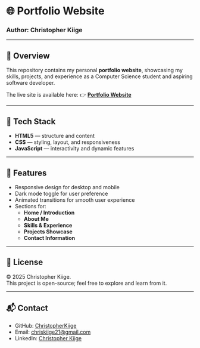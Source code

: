 # 🌐 Portfolio Website  

### Author: Christopher Kiige  

---

## 📌 Overview  
This repository contains my personal **portfolio website**, showcasing my skills, projects, and experience as a Computer Science student and aspiring software developer.  

The live site is available here: 👉 [**Portfolio Website**](https://christopherkiige.github.io/Portfolio/)  

---

## 🧰 Tech Stack  
- **HTML5** — structure and content  
- **CSS** — styling, layout, and responsiveness  
- **JavaScript** — interactivity and dynamic features  

---

## 🎯 Features  
- Responsive design for desktop and mobile  
- Dark mode toggle for user preference  
- Animated transitions for smooth user experience  
- Sections for:  
  - **Home / Introduction**  
  - **About Me**  
  - **Skills & Experience**  
  - **Projects Showcase**  
  - **Contact Information**  

---

## 📖 License  
© 2025 Christopher Kiige.  
This project is open-source; feel free to explore and learn from it.  

---

## 📬 Contact  
- GitHub: [ChristopherKiige](https://github.com/ChristopherKiige)  
- Email: chriskiige21@gmail.com
- LinkedIn: [Christopher Kiige]((https://www.linkedin.com/in/christopher-kiige-193620313))  
  
